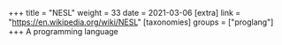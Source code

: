 +++
title = "NESL"
weight = 33
date = 2021-03-06
[extra]
link = "https://en.wikipedia.org/wiki/NESL"
[taxonomies]
groups = ["proglang"]
+++
A programming language

